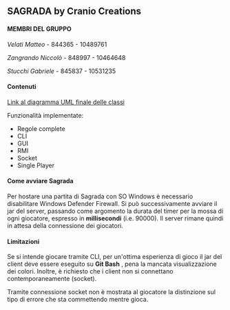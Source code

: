 ## SAGRADA by Cranio Creations


#### MEMBRI DEL GRUPPO

*Velati Matteo* - 844365 - 10489761

*Zangrando Niccolò* - 848997 - 10464648

*Stucchi Gabriele* -  845837 - 10531235



#### Contenuti 

[Link al diagramma UML finale delle classi](UML)


Funzionalità implementate:

* Regole complete
* CLI
* GUI
* RMI
* Socket
* Single Player

#### Come avviare Sagrada

Per hostare una partita di Sagrada con SO Windows è necessario disabilitare Windows Defender Firewall.
Si può successivamente avviare il jar del server, passando come argomento la durata 
del timer per la mossa di ogni giocatore, espresso in __millisecondi__ (i.e. 90000).
Il server rimane quindi in attesa della connessione dei giocatori.

#### Limitazioni

Se si intende giocare tramite CLI, per un'ottima esperienza di gioco il jar del client deve essere
eseguito su __Git Bash__ , pena la mancata visualizzazione dei colori.
Inoltre, è richiesto che i client non si connettano contemporaneamente (socket).

Tramite connessione socket non è mostrata al giocatore la distinzione sul tipo di errore che sta commettendo
mentre gioca.

